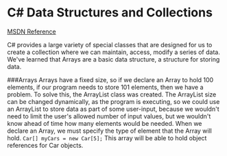 # C# Data Structures and Collections

[MSDN Reference](https://msdn.microsoft.com/en-us/library/7y3x785f.aspx)

C# provides a large variety of special classes that are designed for us to create a collection where we can maintain, access, modify a series of data.  We've learned that Arrays are a basic data structure, a structure for storing data.  

###Arrays
Arrays have a fixed size, so if we declare an Array to hold 100 elements, if our program needs to store 101 elements, then we have a problem.  To solve this, the ArrayList class was created.  The ArrayList size can be changed dynamically, as the program is executing, so we could use an ArrayList to store data as part of some user-input, because we wouldn't need to limit the user's allowed number of input values, but we wouldn't know ahead of time how many elements would be needed.    When we declare an Array, we must specify the type of element that the Array will hold.  `Car[] myCars = new Car[5];` This array will be able to hold object references for Car objects.  